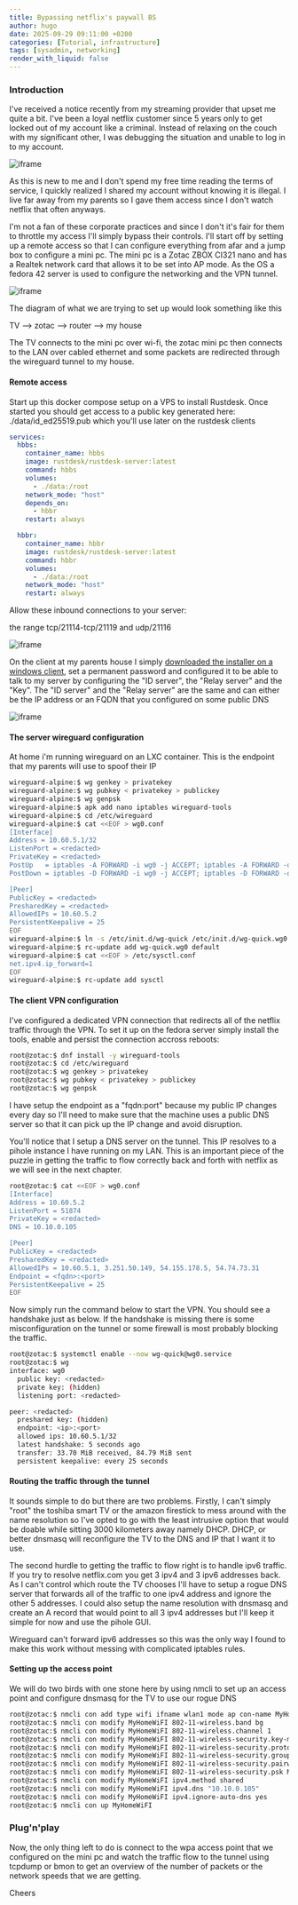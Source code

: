 ```yaml
---
title: Bypassing netflix's paywall BS
author: hugo
date: 2025-09-29 09:11:00 +0200
categories: [Tutorial, infrastructure]
tags: [sysadmin, networking]
render_with_liquid: false
---
```


### Introduction

I've received a notice recently from my streaming provider that upset me quite a bit. I've been a loyal netflix customer since 5 years only to get locked out of my account like a criminal. Instead of relaxing on the couch with my significant other, I was debugging the situation and unable to log in to my account.

![iframe](</assets/img/posts/netflix-locked-me-out-of-my-pc-v0-zejhzx512lye1.jpg>)

As this is new to me and I don't spend my free time reading the terms of service, I quickly realized I shared my account without knowing it is illegal. I live far away from my parents so I gave them access since I don't watch netflix that often anyways.

I'm not a fan of these corporate practices and since I don't it's fair for them to throttle my access I'll simply bypass their controls. I'll start off by setting up a remote access so that I can configure everything from afar and a jump box to configure a mini pc. The mini pc is a Zotac ZBOX CI321 nano and has a Realtek network card that allows it to be set into AP mode. As the OS a fedora 42 server is used to configure the networking and the VPN tunnel.

![iframe](</assets/img/posts/7bb1-zbox-cover.jpg>)

The diagram of what we are trying to set up would look something like this

TV --> zotac --> router --> my house

The TV connects to the mini pc over wi-fi, the zotac mini pc then connects to the LAN over cabled ethernet and some packets are redirected through the wireguard tunnel to my house.


#### Remote access

Start up this docker compose setup on a VPS to install Rustdesk. Once started you should get access to a public key generated here: ./data/id_ed25519.pub which you'll use later on the rustdesk clients

```yaml
services:
  hbbs:
    container_name: hbbs
    image: rustdesk/rustdesk-server:latest
    command: hbbs
    volumes:
      - ./data:/root
    network_mode: "host"
    depends_on:
      - hbbr
    restart: always

  hbbr:
    container_name: hbbr
    image: rustdesk/rustdesk-server:latest
    command: hbbr
    volumes:
      - ./data:/root
    network_mode: "host"
    restart: always
```

Allow these inbound connections to your server: 

the range tcp/21114-tcp/21119 and udp/21116

![iframe](</assets/img/posts/swappy-20250929-185530.png>)

On the client at my parents house I simply [downloaded the installer on a windows client](https://github.com/rustdesk/rustdesk/releases/download/1.4.2/rustdesk-1.4.2-x86_64.exe), set a permanent password and configured it to be able to talk to my server by configuring the "ID server", the "Relay server" and the "Key". The "ID server" and the "Relay server" are the same and can either be the IP address or an FQDN that you configured on some public DNS

![iframe](</assets/img/posts/swappy-20250929-190357.png>)


#### The server wireguard configuration

At home i'm running wireguard on an LXC container. This is the endpoint that my parents will use to spoof their IP

```bash
wireguard-alpine:$ wg genkey > privatekey
wireguard-alpine:$ wg pubkey < privatekey > publickey
wireguard-alpine:$ wg genpsk
wireguard-alpine:$ apk add nano iptables wireguard-tools
wireguard-alpine:$ cd /etc/wireguard
wireguard-alpine:$ cat <<EOF > wg0.conf
[Interface]
Address = 10.60.5.1/32
ListenPort = <redacted>
PrivateKey = <redacted>
PostUp   = iptables -A FORWARD -i wg0 -j ACCEPT; iptables -A FORWARD -o wg0 -j ACCEPT; iptables -t nat -A POSTROUTING -o eth0 -j MASQUERADE
PostDown = iptables -D FORWARD -i wg0 -j ACCEPT; iptables -D FORWARD -o wg0 -j ACCEPT; iptables -t nat -D POSTROUTING -o eth0 -j MASQUERADE

[Peer]
PublicKey = <redacted>
PresharedKey = <redacted>
AllowedIPs = 10.60.5.2
PersistentKeepalive = 25
EOF
wireguard-alpine:$ ln -s /etc/init.d/wg-quick /etc/init.d/wg-quick.wg0
wireguard-alpine:$ rc-update add wg-quick.wg0 default
wireguard-alpine:$ cat <<EOF > /etc/sysctl.conf
net.ipv4.ip_forward=1
EOF
wireguard-alpine:$ rc-update add sysctl
```


#### The client VPN configuration

I've configured a dedicated VPN connection that redirects all of the netflix traffic through the VPN. To set it up on the fedora server simply install the tools, enable and persist the connection accross reboots:

```bash
root@zotac:$ dnf install -y wireguard-tools
root@zotac:$ cd /etc/wireguard
root@zotac:$ wg genkey > privatekey
root@zotac:$ wg pubkey < privatekey > publickey
root@zotac:$ wg genpsk
```

I have setup the endpoint as a "fqdn:port" because my public IP changes every day so I'll need to make sure that the machine uses a public DNS server so that it can pick up the IP change and avoid disruption. 

You'll notice that I setup a DNS server on the tunnel. This IP resolves to a pihole instance I have running on my LAN. This is an important piece of the puzzle in getting the traffic to flow correctly back and forth with netflix as we will see in the next chapter.

```bash
root@zotac:$ cat <<EOF > wg0.conf
[Interface]
Address = 10.60.5.2
ListenPort = 51874
PrivateKey = <redacted>
DNS = 10.10.0.105

[Peer]
PublicKey = <redacted>
PresharedKey = <redacted>
AllowedIPs = 10.60.5.1, 3.251.50.149, 54.155.178.5, 54.74.73.31
Endpoint = <fqdn>:<port>
PersistentKeepalive = 25
EOF
```

Now simply run the command below to start the VPN. You should see a handshake just as below. If the handshake is missing there is some misconfiguration on the tunnel or some firewall is most probably blocking the traffic.

```bash
root@zotac:$ systemctl enable --now wg-quick@wg0.service
root@zotac:$ wg
interface: wg0
  public key: <redacted>
  private key: (hidden)
  listening port: <redacted>

peer: <redacted>
  preshared key: (hidden)
  endpoint: <ip>:<port>
  allowed ips: 10.60.5.1/32
  latest handshake: 5 seconds ago
  transfer: 33.70 MiB received, 84.79 MiB sent
  persistent keepalive: every 25 seconds
```


#### Routing the traffic through the tunnel

It sounds simple to do but there are two problems. Firstly, I can't simply "root" the toshiba smart TV or the amazon firestick to mess around with the name resolution so I've opted to go with the least intrusive option that would be doable while sitting 3000 kilometers away namely DHCP. DHCP, or better dnsmasq will reconfigure the TV to the DNS and IP that I want it to use. 

The second hurdle to getting the traffic to flow right is to handle ipv6 traffic. If you try to resolve netflix.com you get 3 ipv4 and 3 ipv6 addresses back. As I can't control which route the TV chooses I'll have to setup a rogue DNS server that forwards all of the traffic to one ipv4 address and ignore the other 5 addresses. I could also setup the name resolution with dnsmasq and create an A record that would point to all 3 ipv4 addresses but I'll keep it simple for now and use the pihole GUI.

Wireguard can't forward ipv6 addresses so this was the only way I found to make this work without messing with complicated iptables rules.


#### Setting up the access point

We will do two birds with one stone here by using nmcli to set up an access point and configure dnsmasq for the TV to use our rogue DNS

```bash
root@zotac:$ nmcli con add type wifi ifname wlan1 mode ap con-name MyHomeWiFI ssid zotac
root@zotac:$ nmcli con modify MyHomeWiFI 802-11-wireless.band bg
root@zotac:$ nmcli con modify MyHomeWiFI 802-11-wireless.channel 1
root@zotac:$ nmcli con modify MyHomeWiFI 802-11-wireless-security.key-mgmt wpa-psk
root@zotac:$ nmcli con modify MyHomeWiFI 802-11-wireless-security.proto rsn
root@zotac:$ nmcli con modify MyHomeWiFI 802-11-wireless-security.group ccmp
root@zotac:$ nmcli con modify MyHomeWiFI 802-11-wireless-security.pairwise ccmp
root@zotac:$ nmcli con modify MyHomeWiFI 802-11-wireless-security.psk MaxPass21
root@zotac:$ nmcli con modify MyHomeWiFI ipv4.method shared
root@zotac:$ nmcli con modify MyHomeWiFI ipv4.dns "10.10.0.105"
root@zotac:$ nmcli con modify MyHomeWiFI ipv4.ignore-auto-dns yes
root@zotac:$ nmcli con up MyHomeWiFI
```

### Plug'n'play

Now, the only thing left to do is connect to the wpa access point that we configured on the mini pc and watch the traffic flow to the tunnel using tcpdump or bmon to get an overview of the number of packets or the network speeds that we are getting.

Cheers
